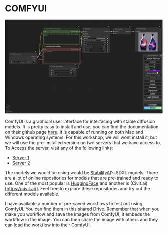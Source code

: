 # COMFYUI

![comfyui.png](comfyui.png)

ComfyUI is a graphical user interface for interfacing with stable diffusion models. It is pretty easy to install and use, you can find the documentation on their github page [here](https://github.com/comfyanonymous/ComfyUI). It is capable of running on both Mac and Windows operating systems. For this workshop, we will wont install it, but we will use the pre-installed version on two servers that we have access to. To Access the server, visit any of the following links:

- [Server 1](http://172.28.146.129:8188/)
- [Server 2](http://172.28.146.91:8188/)

The models we would be using would be [StabilityAI](https://stability.ai/)'s SDXL models. There are a lot of online repositories for models that are pre-trained and ready to use. One of the most popular is [HuggingFace](https://huggingface.co/models) and another is (Civit.ai)[https://civit.ai/]. Feel free to explore these repositories and try out the different models available.

I have available a number of pre-saved workflows to test out using ComfyUI. You can find them in this shared [Drive](https://drive.google.com/drive/folders/1IXD8-pphq0y7SllwDHT0V2HiMDXo8Hna?usp=sharing). Remember that when you make you workflow and save the images from ComfyUI, it embeds the workflow in the image. You can then share the image with others and they can load the workflow into their ComfyUI.

